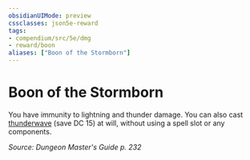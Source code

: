 ```yaml
---
obsidianUIMode: preview
cssclasses: json5e-reward
tags:
- compendium/src/5e/dmg
- reward/boon
aliases: ["Boon of the Stormborn"]
---
```

# Boon of the Stormborn

You have immunity to lightning and thunder damage. You can also cast [thunderwave](/Systems/5e/spells/thunderwave.md) (save DC 15) at will, without using a spell slot or any components.

*Source: Dungeon Master's Guide p. 232*